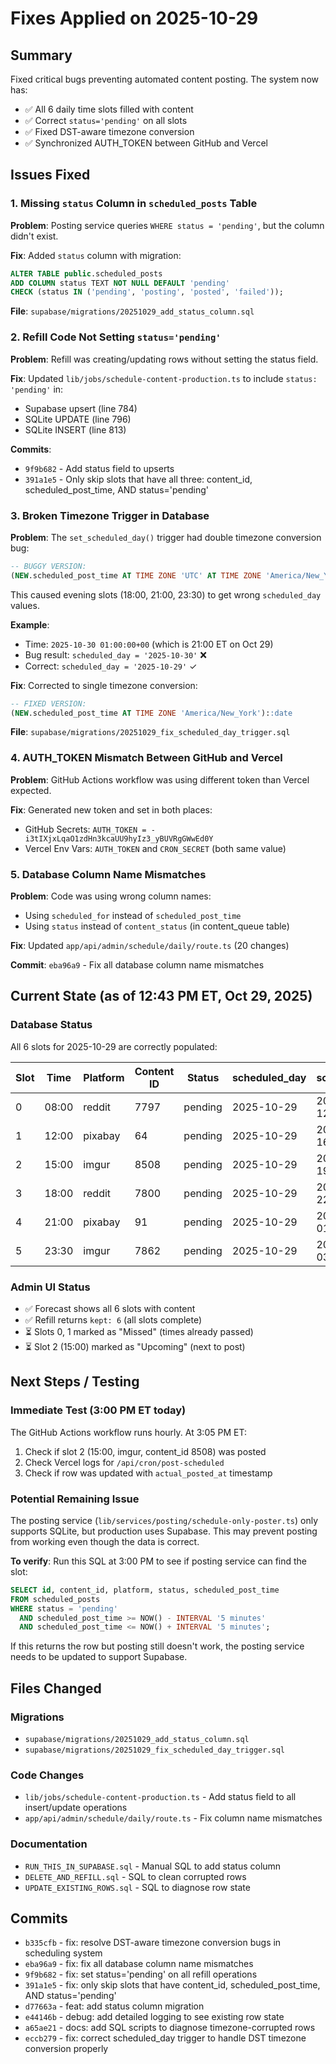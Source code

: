# Fixes Applied on 2025-10-29

## Summary
Fixed critical bugs preventing automated content posting. The system now has:
- ✅ All 6 daily time slots filled with content
- ✅ Correct `status='pending'` on all slots
- ✅ Fixed DST-aware timezone conversion
- ✅ Synchronized AUTH_TOKEN between GitHub and Vercel

## Issues Fixed

### 1. Missing `status` Column in `scheduled_posts` Table
**Problem**: Posting service queries `WHERE status = 'pending'`, but the column didn't exist.

**Fix**: Added `status` column with migration:
```sql
ALTER TABLE public.scheduled_posts
ADD COLUMN status TEXT NOT NULL DEFAULT 'pending'
CHECK (status IN ('pending', 'posting', 'posted', 'failed'));
```

**File**: `supabase/migrations/20251029_add_status_column.sql`

### 2. Refill Code Not Setting `status='pending'`
**Problem**: Refill was creating/updating rows without setting the status field.

**Fix**: Updated `lib/jobs/schedule-content-production.ts` to include `status: 'pending'` in:
- Supabase upsert (line 784)
- SQLite UPDATE (line 796)
- SQLite INSERT (line 813)

**Commits**:
- `9f9b682` - Add status field to upserts
- `391a1e5` - Only skip slots that have all three: content_id, scheduled_post_time, AND status='pending'

### 3. Broken Timezone Trigger in Database
**Problem**: The `set_scheduled_day()` trigger had double timezone conversion bug:
```sql
-- BUGGY VERSION:
(NEW.scheduled_post_time AT TIME ZONE 'UTC' AT TIME ZONE 'America/New_York')::date
```

This caused evening slots (18:00, 21:00, 23:30) to get wrong `scheduled_day` values.

**Example**:
- Time: `2025-10-30 01:00:00+00` (which is 21:00 ET on Oct 29)
- Bug result: `scheduled_day = '2025-10-30'` ❌
- Correct: `scheduled_day = '2025-10-29'` ✓

**Fix**: Corrected to single timezone conversion:
```sql
-- FIXED VERSION:
(NEW.scheduled_post_time AT TIME ZONE 'America/New_York')::date
```

**File**: `supabase/migrations/20251029_fix_scheduled_day_trigger.sql`

### 4. AUTH_TOKEN Mismatch Between GitHub and Vercel
**Problem**: GitHub Actions workflow was using different token than Vercel expected.

**Fix**: Generated new token and set in both places:
- GitHub Secrets: `AUTH_TOKEN = -i3tIXjxLqaO1zdHn3kcaUU9hyIz3_yBUVRgGWwEd0Y`
- Vercel Env Vars: `AUTH_TOKEN` and `CRON_SECRET` (both same value)

### 5. Database Column Name Mismatches
**Problem**: Code was using wrong column names:
- Using `scheduled_for` instead of `scheduled_post_time`
- Using `status` instead of `content_status` (in content_queue table)

**Fix**: Updated `app/api/admin/schedule/daily/route.ts` (20 changes)

**Commit**: `eba96a9` - Fix all database column name mismatches

## Current State (as of 12:43 PM ET, Oct 29, 2025)

### Database Status
All 6 slots for 2025-10-29 are correctly populated:

| Slot | Time  | Platform | Content ID | Status    | scheduled_day | scheduled_post_time        |
|------|-------|----------|------------|-----------|---------------|----------------------------|
| 0    | 08:00 | reddit   | 7797       | pending   | 2025-10-29    | 2025-10-29 12:00:00+00     |
| 1    | 12:00 | pixabay  | 64         | pending   | 2025-10-29    | 2025-10-29 16:00:00+00     |
| 2    | 15:00 | imgur    | 8508       | pending   | 2025-10-29    | 2025-10-29 19:00:00+00     |
| 3    | 18:00 | reddit   | 7800       | pending   | 2025-10-29    | 2025-10-29 22:00:00+00     |
| 4    | 21:00 | pixabay  | 91         | pending   | 2025-10-29    | 2025-10-30 01:00:00+00     |
| 5    | 23:30 | imgur    | 7862       | pending   | 2025-10-29    | 2025-10-30 03:30:00+00     |

### Admin UI Status
- ✅ Forecast shows all 6 slots with content
- ✅ Refill returns `kept: 6` (all slots complete)
- ⏳ Slots 0, 1 marked as "Missed" (times already passed)
- ⏳ Slot 2 (15:00) marked as "Upcoming" (next to post)

## Next Steps / Testing

### Immediate Test (3:00 PM ET today)
The GitHub Actions workflow runs hourly. At 3:05 PM ET:
1. Check if slot 2 (15:00, imgur, content_id 8508) was posted
2. Check Vercel logs for `/api/cron/post-scheduled`
3. Check if row was updated with `actual_posted_at` timestamp

### Potential Remaining Issue
The posting service (`lib/services/posting/schedule-only-poster.ts`) only supports SQLite, but production uses Supabase. This may prevent posting from working even though the data is correct.

**To verify**: Run this SQL at 3:00 PM to see if posting service can find the slot:
```sql
SELECT id, content_id, platform, status, scheduled_post_time
FROM scheduled_posts
WHERE status = 'pending'
  AND scheduled_post_time >= NOW() - INTERVAL '5 minutes'
  AND scheduled_post_time <= NOW() + INTERVAL '5 minutes';
```

If this returns the row but posting still doesn't work, the posting service needs to be updated to support Supabase.

## Files Changed

### Migrations
- `supabase/migrations/20251029_add_status_column.sql`
- `supabase/migrations/20251029_fix_scheduled_day_trigger.sql`

### Code Changes
- `lib/jobs/schedule-content-production.ts` - Add status field to all insert/update operations
- `app/api/admin/schedule/daily/route.ts` - Fix column name mismatches

### Documentation
- `RUN_THIS_IN_SUPABASE.sql` - Manual SQL to add status column
- `DELETE_AND_REFILL.sql` - SQL to clean corrupted rows
- `UPDATE_EXISTING_ROWS.sql` - SQL to diagnose row state

## Commits
- `b335cfb` - fix: resolve DST-aware timezone conversion bugs in scheduling system
- `eba96a9` - fix: fix all database column name mismatches
- `9f9b682` - fix: set status='pending' on all refill operations
- `391a1e5` - fix: only skip slots that have content_id, scheduled_post_time, AND status='pending'
- `d77663a` - feat: add status column migration
- `e44146b` - debug: add detailed logging to see existing row state
- `a65ae21` - docs: add SQL scripts to diagnose timezone-corrupted rows
- `eccb279` - fix: correct scheduled_day trigger to handle DST timezone conversion properly
